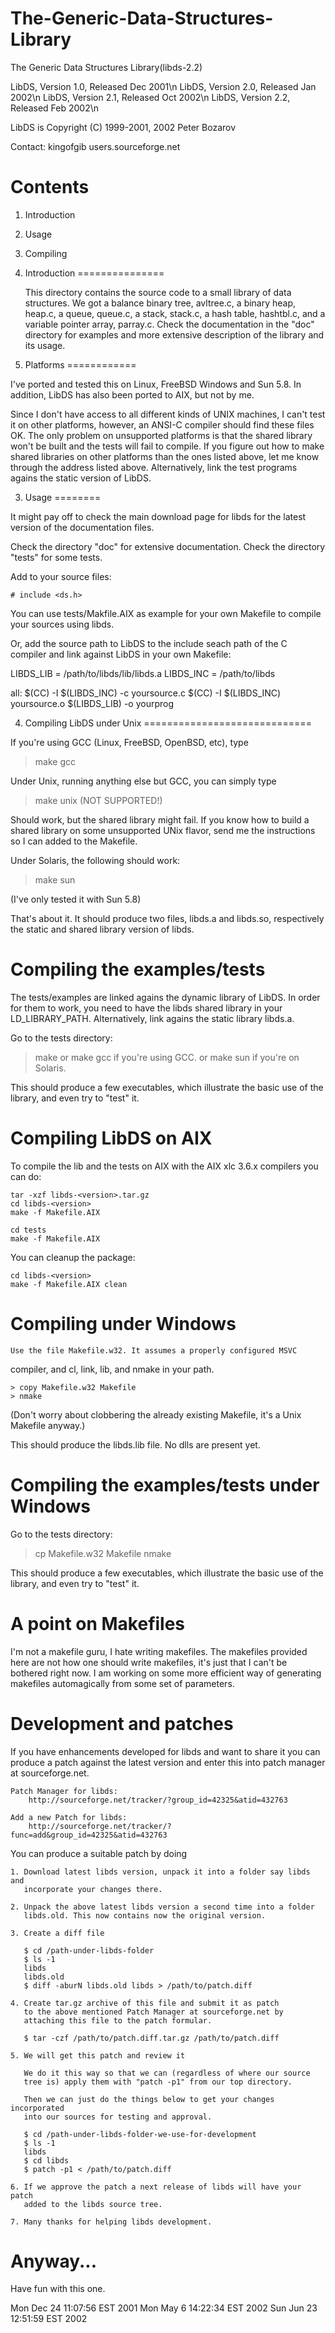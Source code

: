 # The-Generic-Data-Structures-Library
The Generic Data Structures Library(libds-2.2)

LibDS, Version 1.0, Released Dec 2001\n
LibDS, Version 2.0, Released Jan 2002\n
LibDS, Version 2.1, Released Oct 2002\n
LibDS, Version 2.2, Released Feb 2002\n

LibDS is Copyright (C) 1999-2001, 2002 Peter Bozarov

Contact: kingofgib <at> users.sourceforge.net

Contents
========
 1. Introduction
 2. Usage
 3. Compiling

 1. Introduction
 ===============

    This directory contains the source code to a small library of 
data structures. We got a balance binary tree, avltree.c, a binary
heap, heap.c, a queue, queue.c, a stack, stack.c, a hash table, hashtbl.c,
and a variable pointer array, parray.c. Check the documentation in
the "doc" directory for examples and more extensive description of the
library and its usage.

 2. Platforms
 ============

I've ported and tested this on Linux, FreeBSD Windows and Sun 5.8.
In addition, LibDS has also been ported to AIX, but not by me. 

Since I don't have access to all different kinds of UNIX machines, I can't
test it on other platforms, however, an ANSI-C compiler should find these
files OK. The only problem on unsupported platforms is that the shared
library won't be built and the tests will fail to compile. If you figure out
how to make shared libraries on other platforms than the ones listed above,
let me know through the address listed above. Alternatively, link the test
programs agains the static version of LibDS.

 3. Usage
 ========

It might pay off to check the main download page for libds for the latest
version of the documentation files.

Check the directory "doc" for extensive documentation.
Check the directory "tests" for some tests.

Add to your source files:

    # include <ds.h>
    
You can use tests/Makfile.AIX as example for your own Makefile to compile
your sources using libds.

Or, add the source path to LibDS to the include seach path of the C compiler
and link against LibDS in your own Makefile:

LIBDS_LIB = /path/to/libds/lib/libds.a
LIBDS_INC = /path/to/libds

all:
    $(CC) -I $(LIBDS_INC) -c yoursource.c
    $(CC) -I $(LIBDS_INC) yoursource.o $(LIBDS_LIB) -o yourprog

 4. Compiling LibDS under Unix
 =============================

If you're using GCC (Linux, FreeBSD, OpenBSD, etc), type 
  > make gcc

Under Unix, running anything else but GCC, you can simply type
  > make unix	(NOT SUPPORTED!)

Should work, but the shared library might fail. If you know how to
build a shared library on some unsupported UNix flavor, send me the
instructions so I can added to the Makefile.

Under Solaris, the following should work:
  > make sun

(I've only tested it with Sun 5.8)

That's about it. It should produce two files, libds.a and libds.so,
respectively the static and shared library version of libds.

   Compiling the examples/tests
   ============================

   The tests/examples are linked agains the dynamic library of LibDS.
In order for them to work, you need to have the libds shared library in your
LD_LIBRARY_PATH. Alternatively, link agains the static library libds.a.

Go to the tests directory:
  > make
or
  > make gcc 
if you're using GCC.
or 
  > make sun
if you're on Solaris.

This should produce a few executables, which illustrate the basic use of
the library, and even try to "test" it.

Compiling LibDS on AIX
======================

To compile the lib and the tests on AIX with the AIX xlc 3.6.x compilers
you can do: 

    tar -xzf libds-<version>.tar.gz 
    cd libds-<version>
    make -f Makefile.AIX 

    cd tests 
    make -f Makefile.AIX 


You can cleanup the package: 

    cd libds-<version>
    make -f Makefile.AIX clean 


Compiling under Windows
=======================

    Use the file Makefile.w32. It assumes a properly configured MSVC
compiler, and cl, link, lib, and nmake in your path.

    > copy Makefile.w32 Makefile
    > nmake
    
(Don't worry about clobbering the already existing Makefile, it's a Unix
Makefile anyway.)

This should produce the libds.lib file. No dlls are present yet.

Compiling the examples/tests under Windows
==========================================

Go to the tests directory:

  > cp Makefile.w32 Makefile
  > nmake

This should produce a few executables, which illustrate the basic
use of the library, and even try to "test" it.

A point on Makefiles
====================

I'm not a makefile guru, I hate writing makefiles. The makefiles provided
here are not how one should write makefiles, it's just that I can't be
bothered right now. I am working on some more efficient way of generating
makefiles automagically from some set of parameters.


Development and patches
=======================

If you have enhancements developed for libds and want to share it
you can produce a patch against the latest version and enter this into
patch manager at sourceforge.net. 

    Patch Manager for libds:
        http://sourceforge.net/tracker/?group_id=42325&atid=432763

    Add a new Patch for libds:
        http://sourceforge.net/tracker/?func=add&group_id=42325&atid=432763


You can produce a suitable patch by doing

    1. Download latest libds version, unpack it into a folder say libds and 
       incorporate your changes there.

    2. Unpack the above latest libds version a second time into a folder
       libds.old. This now contains now the original version.

    3. Create a diff file

       $ cd /path-under-libds-folder
       $ ls -1
       libds
       libds.old
       $ diff -aburN libds.old libds > /path/to/patch.diff
 
    4. Create tar.gz archive of this file and submit it as patch
       to the above mentioned Patch Manager at sourceforge.net by
       attaching this file to the patch formular.

       $ tar -czf /path/to/patch.diff.tar.gz /path/to/patch.diff

    5. We will get this patch and review it

       We do it this way so that we can (regardless of where our source 
       tree is) apply them with "patch -p1" from our top directory.

       Then we can just do the things below to get your changes incorporated
       into our sources for testing and approval.

       $ cd /path-under-libds-folder-we-use-for-development
       $ ls -1
       libds
       $ cd libds
       $ patch -p1 < /path/to/patch.diff

    6. If we approve the patch a next release of libds will have your patch
       added to the libds source tree.

    7. Many thanks for helping libds development.


Anyway...
=========

Have fun with this one.


Mon Dec 24 11:07:56 EST 2001
Mon May  6 14:22:34 EST 2002
Sun Jun 23 12:51:59 EST 2002
